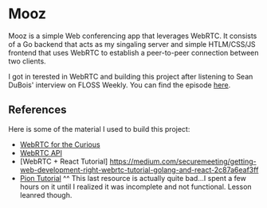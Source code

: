 # Mooz

Mooz is a simple Web conferencing app that leverages WebRTC. It consists of a Go backend that acts as my singaling server
and simple HTLM/CSS/JS frontend that uses WebRTC to establish a peer-to-peer connection between two clients.

I got in terested in WebRTC and building this project after listening to Sean DuBois' interview on FLOSS
Weekly. You can find the episode [here](https://hackaday.com/2024/01/17/floss-weekly-episode-766-webrtc-the-hack-that-connects-everyone-to-everything/).


## References
Here is some of the material I used to build this project:
- [WebRTC for the Curious](https://webrtcforthecurious.com/)
- [WebRTC API](https://developer.mozilla.org/en-US/docs/Web/API/WebRTC_API)
- [WebRTC + React Tutorial] https://medium.com/securemeeting/getting-web-development-right-webrtc-tutorial-golang-and-react-2c87a6eaf3ff
- [Pion Tutorial](https://www.videosdk.live/developer-hub/media-server/pion-webrtc#step-1-get-started-with-maingo)
^^ This last resource is actually quite bad...I spent a few hours on it until I realized it was incomplete and not functional. Lesson leanred though.
